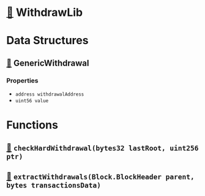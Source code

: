 # [🔗](/contracts/lib/WithdrawLib.sol#L8) WithdrawLib

# Data Structures

## [🔗](/contracts/lib/WithdrawLib.sol#L9) GenericWithdrawal

### Properties

- `address withdrawalAddress`
- `uint56 value`

# Functions

## [🔗](/contracts/lib/WithdrawLib.sol#L14) `checkHardWithdrawal(bytes32 lastRoot, uint256 ptr)`

## [🔗](/contracts/lib/WithdrawLib.sol#L29) `extractWithdrawals(Block.BlockHeader parent, bytes transactionsData)`
